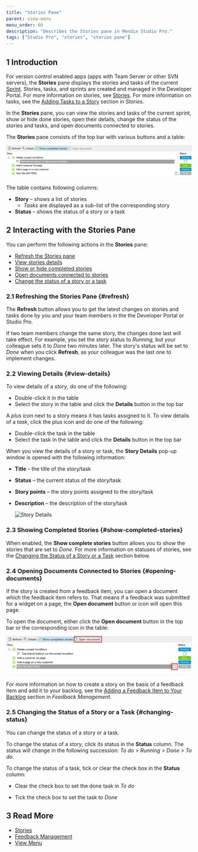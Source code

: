 ```yaml
---
title: "Stories Pane"
parent: view-menu
menu_order: 60
description: "Describes the Stories pane in Mendix Studio Pro."
tags: ["Studio Pro", "stories", "stories pane"]
---
```


## 1 Introduction 

For version control enabled apps (apps with Team Server or other SVN servers), the **Stories** pane displays the stories and tasks of the current [Sprint](/developerportal/collaborate/planning-development). Stories, tasks, and sprints are created and managed in the Developer Portal. For more information on stories, see [Stories](/developerportal/collaborate/stories). For more information on tasks, see the [Adding Tasks to a Story](/developerportal/collaborate/stories#adding) section in *Stories*. 

In the **Stories** pane, you can view the stories and tasks of the current sprint, show or hide done stories, open their details, change the status of the stories and tasks, and open documents connected to stories. 

The **Stories** pane consists of the top bar with various buttons and a table:

![Stories Pane Example](attachments/stories-pane/stories-pane.png)

The table contains following columns:

* **Story** – shows a list of stories   
  * *Tasks* are displayed as a sub-list of the corresponding story
* **Status** – shows the status of a story or a task 

## 2 Interacting with the Stories Pane

You can perform the following actions in the **Stories** pane:

* [Refresh the Stories pane](#refresh)
* [View stories details](#view-details)
* [Show or hide completed stories](#show-completed-stories)
* [Open documents connected to stories](#opening-documents)
* [Change the status of a story or a task](#changing-status) 

### 2.1 Refreshing the Stories Pane {#refresh}

The **Refresh** button allows you to get the latest changes on stories and tasks done by you and your team members in the the Developer Portal or Studio Pro. 

If two team members change the same story, the changes done last will take effect. For example, you set the story status to *Running*, but your colleague sets it to *Done* two minutes later. The story's status will be set to *Done* when you click **Refresh**, as your colleague was the last one to implement changes. 

### 2.2 Viewing Details {#view-details}

To view details of a *story*, do one of the following: 

* Double-click it in the table
* Select the story in the table and click the **Details** button in the top bar 

A *plus icon* next to a story means it has tasks assigned to it. To view details of a *task*, click the plus icon and do one of the following:

* Double-click the task in the table
* Select the task in the table and click the **Details** button in the top bar

When you view the details of a story or task, the **Story Details** pop-up window is opened with the following information:

* **Title** – the title of the story/task

* **Status** – the current status of the story/task

* **Story points** – the story points assigned to the story/task 

* **Description** – the description of the story/task

    ![Story Details](attachments/stories-pane/story-details.png)

### 2.3 Showing Completed Stories {#show-completed-stories}

When enabled, the **Show complete stories** button allows you to show the stories that are set to *Done*. For more information on statuses of stories, see the [Changing the Status of a Story or a Task](#changing-status) section below.

### 2.4 Opening Documents Connected to Stories {#opening-documents}

If the story is created from a feedback item, you can open a document which the feedback item refers to. That means if a feedback was submitted for a widget on a page, the **Open document** button or icon will open this page. 

To open the document, either click the **Open document** button in the top bar or the corresponding icon in the table:

![Open document icon](attachments/stories-pane/open-document-icon.png)

For more information on how to create a story on the basis of a feedback item and add it to your backlog, see the [Adding a Feedback Item to Your Backlog](/developerportal/collaborate/feedback#adding) section in *Feedback Management*.

### 2.5 Changing the Status of a Story or a Task {#changing-status}

You can change the status of a story or a task.

To change the status of a *story*, click its status in the **Status** column. The status will change in the following succession:  *To do* > *Running* > *Done* > *To do*. 

To change the status of a task, tick or clear the check box in the **Status** column:

* Clear the check box to set the done task in *To do*

* Tick the check box to set the task to *Done*

##  3 Read More

* [Stories](/developerportal/collaborate/stories)
* [Feedback Management](/developerportal/collaborate/feedback)
* [View Menu](view-menu)
